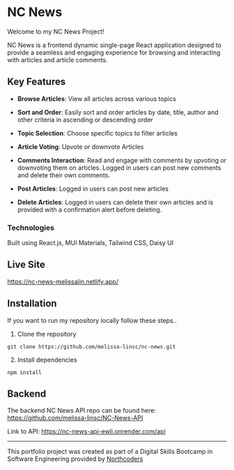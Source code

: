 # NC News

Welcome to my NC News Project!

NC News is a frontend dynamic single-page React application designed to provide a seamless and engaging experience for browsing and interacting with articles and article comments.

## Key Features

- **Browse Articles**: View all articles across various topics

- **Sort and Order**: Easily sort and order articles by date, title, author and other criteria in ascending or descending order

- **Topic Selection**: Choose specific topics to filter articles

- **Article Voting**: Upvote or downvote Articles

- **Comments Interaction**: Read and engage with comments by upvoting or downvoting them on articles. Logged in users can post new comments and delete their own comments.

- **Post Articles**: Logged in users can post new articles

- **Delete Articles**: Logged in users can delete their own articles and is provided with a confirmation alert before deleting.

### Technologies

Built using React.js, MUI Materials, Tailwind CSS, Daisy UI

## Live Site 

https://nc-news-melissalin.netlify.app/

## Installation

If you want to run my repository locally follow these steps..

1. Clone the repository

```
git clone https://github.com/melissa-linsc/nc-news.git
```

2. Install dependencies

```
npm install
```

## Backend 

The backend NC News API repo can be found here: 
https://github.com/melissa-linsc/NC-News-API

Link to API:
https://nc-news-api-ewli.onrender.com/api

<hr>

This portfolio project was created as part of a Digital Skills Bootcamp in Software Engineering provided by [Northcoders](https://northcoders.com/)